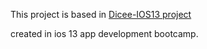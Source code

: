 This project is based in [Dicee-IOS13 project](https://github.com/appbrewery/Dicee-iOS13)

created in ios 13 app development bootcamp.
